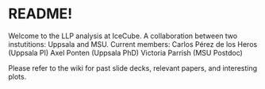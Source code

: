 # README!

Welcome to the LLP analysis at IceCube. A collaboration between two instutitions: Uppsala and MSU. 
Current members:
Carlos Pérez de los Heros (Uppsala PI)
Axel Ponten (Uppsala PhD)
Victoria Parrish (MSU Postdoc)

Please refer to the wiki for past slide decks, relevant papers, and interesting plots. 
